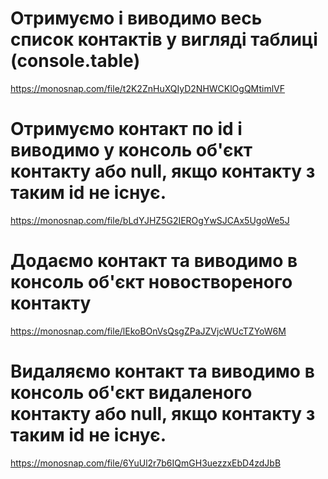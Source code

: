 
# Отримуємо і виводимо весь список контактів у вигляді таблиці (console.table)
https://monosnap.com/file/t2K2ZnHuXQIyD2NHWCKlOgQMtimlVF

# Отримуємо контакт по id і виводимо у консоль об'єкт контакту або null, якщо контакту з таким id не існує.
https://monosnap.com/file/bLdYJHZ5G2IEROgYwSJCAx5UgoWe5J

# Додаємо контакт та виводимо в консоль об'єкт новоствореного контакту
https://monosnap.com/file/lEkoBOnVsQsgZPaJZVjcWUcTZYoW6M

# Видаляємо контакт та виводимо в консоль об'єкт видаленого контакту або null, якщо контакту з таким id не існує.
https://monosnap.com/file/6YuUl2r7b6IQmGH3uezzxEbD4zdJbB